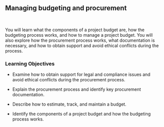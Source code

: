## Managing budgeting and procurement

<br>

You will learn what the components of a project budget are, how the budgeting process works, and how to manage a project budget. You will also explore how the procurement process works, what documentation is necessary, and how to obtain support and avoid ethical conflicts during the process.

### Learning Objectives

- Examine how to obtain support for legal and compliance issues and avoid ethical conflicts during the procurement process.

- Explain the procurement process and identify key procurement documentation.
- Describe how to estimate, track, and maintain a budget.

- Identify the components of a project budget and how the budgeting process works.